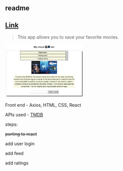 ## readme

## [Link](https://adnjoo.github.io/movie-app/)

> This app allows you to save your favorite movies.

<a href='https://adnjoo.github.io/movie-app/'>
<img src='./v0.0.0.2.png' width='250'>
</a>

Front end - Axios, HTML, CSS, React

APIs used - [TMDB](https://www.themoviedb.org/)


steps:

~~porting to react~~

add user login

add feed

add ratings



<!-- inspiration: -->
<!-- https://github.com/topics/movie-app -->
<!-- https://github.com/arghac14/Cinemy -->
<!-- https://github.com/tacticaltofu/reddit-clone -->
<!-- https://material-ui.com/ -->

